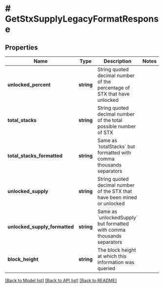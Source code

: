 # # GetStxSupplyLegacyFormatResponse

## Properties

Name | Type | Description | Notes
------------ | ------------- | ------------- | -------------
**unlocked_percent** | **string** | String quoted decimal number of the percentage of STX that have unlocked |
**total_stacks** | **string** | String quoted decimal number of the total possible number of STX |
**total_stacks_formatted** | **string** | Same as &#x60;totalStacks&#x60; but formatted with comma thousands separators |
**unlocked_supply** | **string** | String quoted decimal number of the STX that have been mined or unlocked |
**unlocked_supply_formatted** | **string** | Same as &#x60;unlockedSupply&#x60; but formatted with comma thousands separators |
**block_height** | **string** | The block height at which this information was queried |

[[Back to Model list]](../../README.md#models) [[Back to API list]](../../README.md#endpoints) [[Back to README]](../../README.md)
